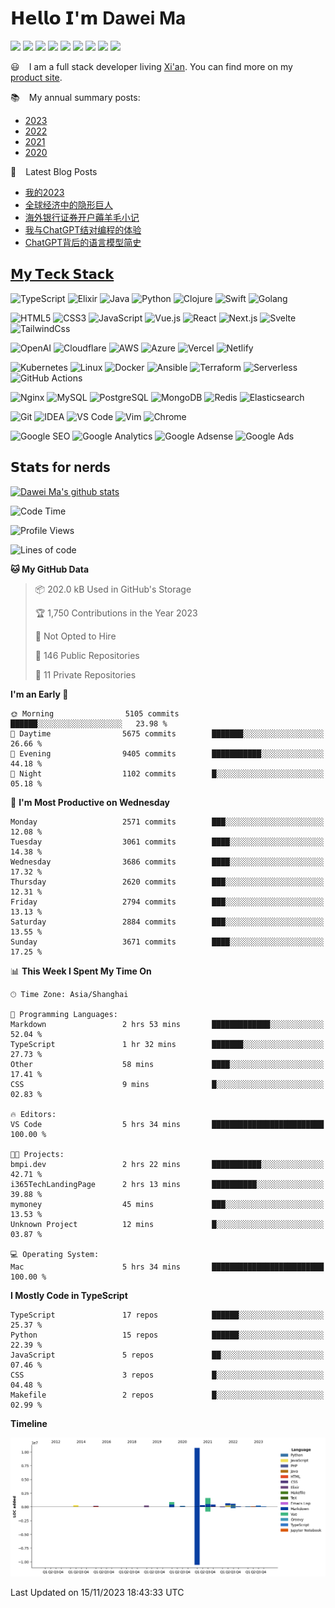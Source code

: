 # 𝗛𝗲𝗹𝗹𝗼 𝗜'𝗺 Dawei Ma 

[![](https://img.shields.io/badge/--%23000000?style=flat&logo=twitter&logoColor=ffffff)](https://twitter.com/madawei2699)
[![](https://img.shields.io/badge/--%23000000?style=flat&logo=wechat&logoColor=ffffff)](https://img.bmpi.dev/755b406f-43ae-e382-e13c-547116d3e7d5.png)
[![](https://img.shields.io/badge/--%23000000?style=flat&logo=zhihu&logoColor=ffffff)](https://zhuanlan.zhihu.com/improve365)
[![](https://img.shields.io/badge/--%23000000?style=flat&logo=youtube&logoColor=ffffff)](https://www.youtube.com/channel/UCbg-Y24Z1H0nONW-bxgzv6w)
[![](https://img.shields.io/badge/--%23000000?style=flat&logo=tinyletter&logoColor=ffffff)](https://tinyletter.com/bmpi-dev)
[![](https://img.shields.io/badge/--%23000000?style=flat&logo=rss&logoColor=ffffff)](https://www.bmpi.dev/index.xml)
[![](https://img.shields.io/badge/-CPC-%23000000?style=flat&logo=telegram&logoColor=ffffff)](https://t.me/web_cpc)
[![](https://img.shields.io/badge/-BMPI-%23000000?style=flat&logo=telegram&logoColor=ffffff)](https://t.me/bmpi365)
[![](https://img.shields.io/badge/dynamic/json?label=BMPI.dev's%20PV&query=%24.count&url=https%3A%2F%2Fapi.bmpi.dev%2Fpage-views%2Fbmpi-dev-all-page-views%2F
)](https://www.bmpi.dev)

:smiley: ` ` I am a full stack developer living [Xi'an](https://github.com/madawei2699/xian-IT). You can find more on my [product site](https://www.i365.tech/).

:books: ` ` My annual summary posts:

* [2023](https://www.bmpi.dev/self/annual-summary/2023/)
* [2022](https://www.bmpi.dev/self/annual-summary/2022/)
* [2021](https://www.bmpi.dev/self/annual-summary/2021/)
* [2020](https://www.bmpi.dev/self/annual-summary/2020/)

:scroll: ` ` Latest Blog Posts
<!-- BLOG-POST-LIST:START -->
- [我的2023](https://www.bmpi.dev/self/annual-summary/2023/)
- [全球经济中的隐形巨人](https://www.bmpi.dev/money/what-is-capital/)
- [海外银行证券开户薅羊毛小记](https://www.bmpi.dev/money/guide-to-open-sg-bank/)
- [我与ChatGPT结对编程的体验](https://www.bmpi.dev/dev/chatgpt-development-notes/pair-programming/)
- [ChatGPT背后的语言模型简史](https://www.bmpi.dev/dev/deep-learning/nlp-language-models/)
<!-- BLOG-POST-LIST:END -->

## [𝗠𝘆 𝗧𝗲𝗰𝗸 𝗦𝘁𝗮𝗰𝗸](https://www.bmpi.dev/dev/tech-stack-of-side-project/)

![TypeScript](https://img.shields.io/badge/-TypeScript-%23007ACC?style=flat-square&logo=typescript&logoColor=ffffff)
![Elixir](https://img.shields.io/badge/-Elixir-%234B275F?style=flat-square&logo=elixir&logoColor=ffffff)
![Java](https://img.shields.io/badge/-Java-%23007396?style=flat-square&logo=java&logoColor=ffffff)
![Python](https://img.shields.io/badge/-Python-%233776AB?style=flat-square&logo=python&logoColor=ffffff)
![Clojure](https://img.shields.io/badge/-Clojure-%235881D8?style=flat-square&logo=clojure&logoColor=ffffff)
![Swift](https://img.shields.io/badge/-Swift-%23FA7343?style=flat-square&logo=swift&logoColor=ffffff)
![Golang](https://img.shields.io/badge/-Golang-%2329BEB0?style=flat-square&logo=go&logoColor=ffffff)

![HTML5](https://img.shields.io/badge/-HTML5-%23E44D27?style=flat-square&logo=html5&logoColor=ffffff)
![CSS3](https://img.shields.io/badge/-CSS3-%231572B6?style=flat-square&logo=css3)
![JavaScript](https://img.shields.io/badge/-JavaScript-%23F7DF1C?style=flat-square&logo=javascript&logoColor=000000&labelColor=%23F7DF1C&color=%23FFCE5A)
![Vue.js](https://img.shields.io/badge/-Vue.js-%234fc08d?style=flat-square&logo=vue-dot-js&logoColor=ffffff)
![React](https://img.shields.io/badge/-React-%2361dafb?style=flat-square&logo=react&logoColor=ffffff)
![Next.js](https://img.shields.io/badge/-Next.js-%23000000?style=flat-square&logo=next-dot-js&logoColor=ffffff)
![Svelte](https://img.shields.io/badge/-Svelte-%23ff3e00?style=flat-square&logo=svelte&logoColor=ffffff)
![TailwindCss](https://img.shields.io/badge/-TailwindCss-%2338b2ac?style=flat-square&logo=tailwind-css&logoColor=ffffff)

![OpenAI](https://img.shields.io/badge/-OpenAI-%23412991?style=flat-square&logo=openai&logoColor=ffffff)
![Cloudflare](https://img.shields.io/badge/-Cloudflare-%23F48120?style=flat-square&logo=cloudflare&logoColor=ffffff)
![AWS](https://img.shields.io/badge/-AWS-%23232F3E?style=flat-square&logo=amazon-aws&logoColor=ffffff)
![Azure](https://img.shields.io/badge/-Azure-%230089d6?style=flat-square&logo=microsoft-azure&logoColor=ffffff)
![Vercel](https://img.shields.io/badge/-Vercel-%23000000?style=flat-square&logo=vercel&logoColor=ffffff)
![Netlify](https://img.shields.io/badge/-Netlify-%2300C7B7?style=flat-square&logo=netlify&logoColor=ffffff)

![Kubernetes](https://img.shields.io/badge/-Kubernetes-%23326ce5?style=flat-square&logo=kubernetes&logoColor=ffffff)
![Linux](https://img.shields.io/badge/-Linux-%23FCC624?style=flat-square&logo=linux&logoColor=%23ffffff)
![Docker](https://img.shields.io/badge/-Docker-%232496ED?style=flat-square&logo=docker&logoColor=ffffff)
![Ansible](https://img.shields.io/badge/-Ansible-%23EE0000?style=flat-square&logo=ansible&logoColor=ffffff)
![Terraform](https://img.shields.io/badge/-Terraform-%23623CE4?style=flat-square&logo=terraform&logoColor=ffffff)
![Serverless](https://img.shields.io/badge/-Serverless-%23FD5750?style=flat-square&logo=serverless&logoColor=ffffff)
![GitHub Actions](https://img.shields.io/badge/-GitHub%20Actions-%232088FF?style=flat-square&logo=github-actions&logoColor=ffffff)

![Nginx](https://img.shields.io/badge/-Nginx-%23269539?style=flat-square&logo=nginx&logoColor=ffffff)
![MySQL](https://img.shields.io/badge/-MySQL-%234479A1?style=flat-square&logo=mysql&logoColor=ffffff)
![PostgreSQL](https://img.shields.io/badge/-PostgreSQL-%23336791?style=flat-square&logo=postgresql&logoColor=ffffff)
![MongoDB](https://img.shields.io/badge/-MongoDB-%2347A248?style=flat-square&logo=mongodb&logoColor=ffffff)
![Redis](https://img.shields.io/badge/-Redis-%23DC382D?style=flat-square&logo=redis&logoColor=ffffff)
![Elasticsearch](https://img.shields.io/badge/-Elasticsearch-%23005571?style=flat-square&logo=elasticsearch&logoColor=ffffff)

![Git](https://img.shields.io/badge/-Git-%23F05032?style=flat-square&logo=git&logoColor=%23ffffff)
![IDEA](https://img.shields.io/badge/-IDEA-%23000000?style=flat-square&logo=IntelliJ-IDEA&logoColor=%23ffffff)
![VS Code](https://img.shields.io/badge/-VSCode-%23007ACC?style=flat-square&logo=visual-studio-code&logoColor=%23ffffff)
![Vim](https://img.shields.io/badge/-Vim-%23019733?style=flat-square&logo=vim&logoColor=%23ffffff)
![Chrome](https://img.shields.io/badge/-Chrome-%234285F4?style=flat-square&logo=google-chrome&logoColor=%23ffffff)

![Google SEO](https://img.shields.io/badge/-Google%20SEO-%234285F4?style=flat-square&logo=google&logoColor=ffffff)
![Google Analytics](https://img.shields.io/badge/-Google%20Analytics-%23E37400?style=flat-square&logo=google-analytics&logoColor=ffffff)
![Google Adsense](https://img.shields.io/badge/-Google%20Adsense-%234285F4?style=flat-square&logo=google-adsense&logoColor=ffffff)
![Google Ads](https://img.shields.io/badge/-Google%20Ads-%234285F4?style=flat-square&logo=google-ads&logoColor=ffffff)

## 𝗦𝘁𝗮𝘁𝘀 for nerds

[![Dawei Ma's github stats](https://github-readme-stats-gray-kappa.vercel.app/api?username=madawei2699&count_private=true&show_icons=true)](https://www.bmpi.dev)

<!--START_SECTION:waka-->
![Code Time](http://img.shields.io/badge/Code%20Time-3%2C197%20hrs%2040%20mins-blue)

![Profile Views](http://img.shields.io/badge/Profile%20Views-8-blue)

![Lines of code](https://img.shields.io/badge/From%20Hello%20World%20I%27ve%20Written-16.6%20million%20lines%20of%20code-blue)

**🐱 My GitHub Data** 

> 📦 202.0 kB Used in GitHub's Storage 
 > 
> 🏆 1,750 Contributions in the Year 2023
 > 
> 🚫 Not Opted to Hire
 > 
> 📜 146 Public Repositories 
 > 
> 🔑 11 Private Repositories 
 > 
**I'm an Early 🐤** 

```text
🌞 Morning                5105 commits        ██████░░░░░░░░░░░░░░░░░░░   23.98 % 
🌆 Daytime                5675 commits        ███████░░░░░░░░░░░░░░░░░░   26.66 % 
🌃 Evening                9405 commits        ███████████░░░░░░░░░░░░░░   44.18 % 
🌙 Night                  1102 commits        █░░░░░░░░░░░░░░░░░░░░░░░░   05.18 % 
```
📅 **I'm Most Productive on Wednesday** 

```text
Monday                   2571 commits        ███░░░░░░░░░░░░░░░░░░░░░░   12.08 % 
Tuesday                  3061 commits        ████░░░░░░░░░░░░░░░░░░░░░   14.38 % 
Wednesday                3686 commits        ████░░░░░░░░░░░░░░░░░░░░░   17.32 % 
Thursday                 2620 commits        ███░░░░░░░░░░░░░░░░░░░░░░   12.31 % 
Friday                   2794 commits        ███░░░░░░░░░░░░░░░░░░░░░░   13.13 % 
Saturday                 2884 commits        ███░░░░░░░░░░░░░░░░░░░░░░   13.55 % 
Sunday                   3671 commits        ████░░░░░░░░░░░░░░░░░░░░░   17.25 % 
```


📊 **This Week I Spent My Time On** 

```text
🕑︎ Time Zone: Asia/Shanghai

💬 Programming Languages: 
Markdown                 2 hrs 53 mins       █████████████░░░░░░░░░░░░   52.04 % 
TypeScript               1 hr 32 mins        ███████░░░░░░░░░░░░░░░░░░   27.73 % 
Other                    58 mins             ████░░░░░░░░░░░░░░░░░░░░░   17.41 % 
CSS                      9 mins              █░░░░░░░░░░░░░░░░░░░░░░░░   02.83 % 

🔥 Editors: 
VS Code                  5 hrs 34 mins       █████████████████████████   100.00 % 

🐱‍💻 Projects: 
bmpi.dev                 2 hrs 22 mins       ███████████░░░░░░░░░░░░░░   42.71 % 
i365TechLandingPage      2 hrs 13 mins       ██████████░░░░░░░░░░░░░░░   39.88 % 
mymoney                  45 mins             ███░░░░░░░░░░░░░░░░░░░░░░   13.53 % 
Unknown Project          12 mins             █░░░░░░░░░░░░░░░░░░░░░░░░   03.87 % 

💻 Operating System: 
Mac                      5 hrs 34 mins       █████████████████████████   100.00 % 
```

**I Mostly Code in TypeScript** 

```text
TypeScript               17 repos            ██████░░░░░░░░░░░░░░░░░░░   25.37 % 
Python                   15 repos            ██████░░░░░░░░░░░░░░░░░░░   22.39 % 
JavaScript               5 repos             ██░░░░░░░░░░░░░░░░░░░░░░░   07.46 % 
CSS                      3 repos             █░░░░░░░░░░░░░░░░░░░░░░░░   04.48 % 
Makefile                 2 repos             █░░░░░░░░░░░░░░░░░░░░░░░░   02.99 % 
```



**Timeline**

![Lines of Code chart](https://raw.githubusercontent.com/madawei2699/madawei2699/main/assets/bar_graph.png)


 Last Updated on 15/11/2023 18:43:33 UTC
<!--END_SECTION:waka-->

<!--
**madawei2699/madawei2699** is a ✨ _special_ ✨ repository because its `README.md` (this file) appears on your GitHub profile.

Here are some ideas to get you started:

- 🔭 I’m currently working on ...
- 🌱 I’m currently learning ...
- 👯 I’m looking to collaborate on ...
- 🤔 I’m looking for help with ...
- 💬 Ask me about ...
- 📫 How to reach me: ...
- 😄 Pronouns: ...
- ⚡ Fun fact: ...
-->
